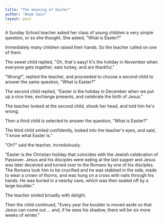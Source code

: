 ```yaml
---
title: "The meaning of Easter"
author: "Noam Sain"
layout: post
---
```


A Sunday School teacher asked her class of young children a very simple question, or so she thought. She asked, "What is Easter?"

Immediately many children raised their hands. So the teacher called on one of them.

The sweet child replied, "Oh, that's easy! It's the holiday in November when everyone gets together, eats turkey, and are thankful."

"Wrong!", replied the teacher, and proceeded to choose a second child to answer the same question, "What is Easter?"

The second child replied, "Easter is the holiday in December when we put up a nice tree, exchange presents, and celebrate the birth of Jesus."

The teacher looked at the second child, shook her head, and told him he's wrong.

Then a third child is selected to answer the question, "What is Easter?"

The third child smiled confidently, looked into the teacher's eyes, and said, "I know what Easter is."

"Oh?" said the teacher, incredulously.

"Easter is the Christian holiday that coincides with the Jewish celebration of Passover. Jesus and his disciples were eating at the last supper and Jesus was later deceived and turned over to the Romans by one of his disciples. The Romans took him to be crucified and he was stabbed in the side, made to wear a crown of thorns, and was hung on a cross with nails through his hands. He was buried in a nearby cave, which was then sealed off by a large boulder."

The teacher smiled broadly with delight.

Then the child continued, "Every year the boulder is moved aside so that Jesus can come out ... and, if he sees his shadow, there will be six more weeks of winter."
